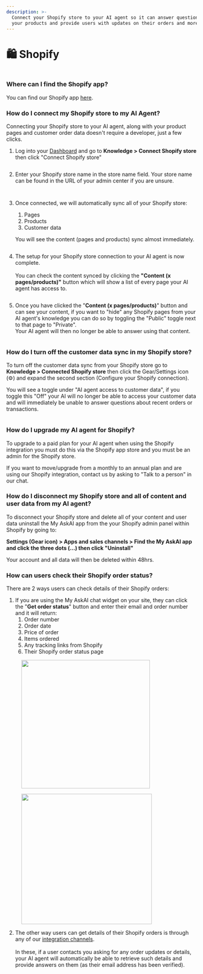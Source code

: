 ```yaml
---
description: >-
  Connect your Shopify store to your AI agent so it can answer questions about
  your products and provide users with updates on their orders and more.
---
```


# 🛍️ Shopify

<figure><img src="../.gitbook/assets/image (483).png" alt=""><figcaption></figcaption></figure>

### Where can I find the Shopify app?

You can find our Shopify app [here](https://apps.shopify.com/my-askai-ai-support-agent).

### How do I connect my Shopify store to my AI Agent?

Connecting your Shopify store to your AI agent, along with your product pages and customer order data doesn't require a developer, just a few clicks.

1. Log into your [Dashboard](https://myaskai.com/dashboard) and go to **Knowledge > Connect Shopify store** then click "Connect Shopify store"

<figure><img src="../.gitbook/assets/image (32).png" alt=""><figcaption></figcaption></figure>

2. Enter your Shopify store name in the store name field. Your store name can be found in the URL of your admin center if you are unsure.

<figure><img src="../.gitbook/assets/image (33).png" alt=""><figcaption></figcaption></figure>

<figure><img src="../.gitbook/assets/image (34).png" alt=""><figcaption></figcaption></figure>

3.  Once connected, we will automatically sync all of your Shopify store:

    1. Pages
    2. Products
    3. Customer data

    You will see the content (pages and products) sync almost immediately.

<figure><img src="../.gitbook/assets/image (36).png" alt=""><figcaption></figcaption></figure>

4. The setup for your Shopify store connection to your AI agent is now complete. \
   \
   You can check the content synced by clicking the **"Content (x pages/products)"** button which will show a list of every page your AI agent has access to.

<figure><img src="../.gitbook/assets/image (38).png" alt=""><figcaption></figcaption></figure>

5. Once you have clicked the "**Content (x pages/products)**" button and can see your content, if you want to "hide" any Shopify pages from your AI agent's knowledge you can do so by toggling the "Public" toggle next to that page to "Private". \
   Your AI agent will then no longer be able to answer using that content.

<figure><img src="../.gitbook/assets/image (39).png" alt=""><figcaption></figcaption></figure>

### How do I turn off the customer data sync in my Shopify store?

To turn off the customer data sync from your Shopify store go to **Knowledge > Connected Shopify store** then click the Gear/Settings icon (⚙️) and expand the second section (Configure your Shopify connection).

You will see a toggle under "AI agent access to customer data", if you toggle this "Off" your AI will no longer be able to access your customer data and will immediately be unable to answer questions about recent orders or transactions.

<figure><img src="../.gitbook/assets/image (37).png" alt=""><figcaption></figcaption></figure>

### How do I upgrade my AI agent for Shopify?

To upgrade to a paid plan for your AI agent when using the Shopify integration you must do this via the Shopify app store and you must be an admin for the Shopify store.

If you want to move/upgrade from a monthly to an annual plan and are using our Shopify integration, contact us by asking to "Talk to a person" in our chat.

### How do I disconnect my Shopify store and all of content and user data from my AI agent?

To disconnect your Shopify store and delete all of your content and user data uninstall the My AskAI app from the your Shopify admin panel within Shopify by going to:

**Settings (Gear icon) > Apps and sales channels > Find the My AskAI app and click the three dots (...) then click "Uninstall"**

Your account and all data will then be deleted within 48hrs.

### How can users check their Shopify order status?

There are 2 ways users can check details of their Shopify orders:

1. If you are using the My AskAI chat widget on your site, they can click the "**Get order status**" button and enter their email and order number and it will return:
   1. Order number
   2. Order date
   3. Price of order
   4. Items ordered
   5. Any tracking links from Shopify
   6. Their Shopify order status page&#x20;

<figure><img src="../.gitbook/assets/image (40).png" alt="" width="340"><figcaption></figcaption></figure>

<figure><img src="../.gitbook/assets/image (42).png" alt="" width="345"><figcaption></figcaption></figure>

2. The other way users can get details of their Shopify orders is through any of our [integration channels](channels/).\
   \
   In these, if a user contacts you asking for any order updates or details, your AI agent will automatically be able to retrieve such details and provide answers on them (as their email address has been verified).

<figure><img src="../.gitbook/assets/image (43).png" alt=""><figcaption></figcaption></figure>
